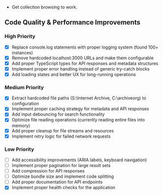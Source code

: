 - Get collection browsing to work.

## Code Quality & Performance Improvements

### High Priority
- [x] Replace console.log statements with proper logging system (found 100+ instances)
- [x] Remove hardcoded localhost:3000 URLs and make them configurable
- [x] Add proper TypeScript types for API responses and metadata structures
- [x] Implement proper error handling instead of generic try-catch blocks
- [x] Add loading states and better UX for long-running operations

### Medium Priority
- [x] Extract hardcoded file paths (S:\Internet Archive, C:\archiveorg) to configuration
- [x] Implement proper caching strategy for metadata and API responses
- [x] Add input debouncing for search functionality
- [x] Optimize file reading operations (currently reading entire files into memory)
- [x] Add proper cleanup for file streams and resources
- [x] Implement retry logic for failed network requests

### Low Priority
- [ ] Add accessibility improvements (ARIA labels, keyboard navigation)
- [ ] Implement proper pagination for large result sets
- [ ] Add compression for API responses
- [ ] Optimize bundle size and implement code splitting
- [ ] Add proper documentation for API endpoints
- [x] Implement proper health checks for the application